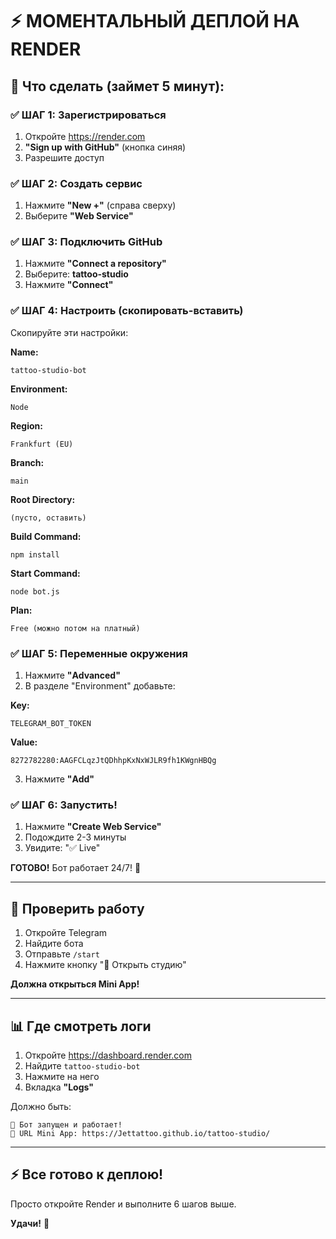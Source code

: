 # ⚡ МОМЕНТАЛЬНЫЙ ДЕПЛОЙ НА RENDER

## 📝 Что сделать (займет 5 минут):

### ✅ ШАГ 1: Зарегистрироваться
1. Откройте https://render.com
2. **"Sign up with GitHub"** (кнопка синяя)
3. Разрешите доступ

### ✅ ШАГ 2: Создать сервис
1. Нажмите **"New +"** (справа сверху)
2. Выберите **"Web Service"**

### ✅ ШАГ 3: Подключить GitHub
1. Нажмите **"Connect a repository"**
2. Выберите: **tattoo-studio** 
3. Нажмите **"Connect"**

### ✅ ШАГ 4: Настроить (скопировать-вставить)

Скопируйте эти настройки:

**Name:**
```
tattoo-studio-bot
```

**Environment:**
```
Node
```

**Region:**
```
Frankfurt (EU)
```

**Branch:**
```
main
```

**Root Directory:**
```
(пусто, оставить)
```

**Build Command:**
```
npm install
```

**Start Command:**
```
node bot.js
```

**Plan:**
```
Free (можно потом на платный)
```

### ✅ ШАГ 5: Переменные окружения

1. Нажмите **"Advanced"**
2. В разделе "Environment" добавьте:

**Key:**
```
TELEGRAM_BOT_TOKEN
```

**Value:**
```
8272782280:AAGFCLqzJtQDhhpKxNxWJLR9fh1KWgnHBQg
```

3. Нажмите **"Add"**

### ✅ ШАГ 6: Запустить!

1. Нажмите **"Create Web Service"**
2. Подождите 2-3 минуты
3. Увидите: "✅ Live"

**ГОТОВО!** Бот работает 24/7! 🎉

---

## 🎯 Проверить работу

1. Откройте Telegram
2. Найдите бота
3. Отправьте `/start`
4. Нажмите кнопку "📱 Открыть студию"

**Должна открыться Mini App!**

---

## 📊 Где смотреть логи

1. Откройте https://dashboard.render.com
2. Найдите `tattoo-studio-bot`
3. Нажмите на него
4. Вкладка **"Logs"**

Должно быть:
```
🤖 Бот запущен и работает!
📱 URL Mini App: https://Jettattoo.github.io/tattoo-studio/
```

---

## ⚡ Все готово к деплою!

Просто откройте Render и выполните 6 шагов выше. 

**Удачи!** 🚀

